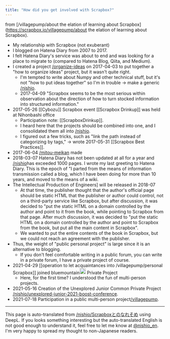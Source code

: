 ```yaml
---
title: "How did you get involved with Scrapbox?"
---
```


from [/villagepump/about the elation of learning about Scrapbox](https://scrapbox.io/villagepump/about the elation of learning about Scrapbox).
- My relationship with Scrapbox (not exuberant)
- I blogged on Hatena Diary from 2007 to 2017.
- I felt Hatena Diary's service was about to end and was looking for a place to migrate to (compared to Hatena Blog, Qiita, and Medium).
- I created a project [/organize-ideas](https://scrapbox.io/organize-ideas) on 2017-04-03 to put together a "how to organize ideas" project, but it wasn't quite right.
    - I'm tempted to write about Numpy and other technical stuff, but it's not "how to put ideas together" so I'm in trouble -> make a generic [/nishio](https://scrapbox.io/nishio).
    - 2017-04-09 "Scrapbox seems to be the most serious within observation about the direction of how to turn stocked information into structured information."
- 2017-05-26 [[Cybozu]] Scrapbox event [[Scrapbox Drinkup]] was held at Nihonbashi office
    - Participation note: [[ScrapboxDrinkup]].
    - I heard here that the projects should be combined into one, and I consolidated them all into [/nishio](https://scrapbox.io/nishio).
    - I figured out a few tricks, such as "link the path instead of categorizing by tags," → wrote 2017-05-31 [[Scrapbox Best Practices]].
- 2017-06-04 [/mitou-meikan](https://scrapbox.io/mitou-meikan) made
- 2018-03-07 Hatena Diary has not been updated at all for a year and [/nishio](https://scrapbox.io/nishio)has exceeded 1000 pages. I wrote my last greeting to Hatena Diary. This is the epoch of "I parted from the means of information transmission called a blog, which I have been doing for more than 10 years, and moved to the means of a wiki.
- The Intellectual Production of Engineers] will be released in 2018-07
    - At that time, the publisher thought that the author's official page should be static HTML that the publisher or author could control, not on a third-party service like Scrapbox, but after discussion, it was decided to "put the static HTML on a domain controlled by the author and point to it from the book, while pointing to Scrapbox from that page. After much discussion, it was decided to "put the static HTML on a domain controlled by the author and point to Scrapbox from the book, but put all the main content in Scrapbox".
    - We wanted to put the entire contents of the book in Scrapbox, but we could not reach an agreement with the publisher.
- Thus, the weight of "public personal project" is large since it is an alternative to blogging.
    - If you don't feel comfortable writing in a public forum, you can write in a private forum, I have a private project of course.
- 2021-04-29 [[operation to let acquaintances into /villagepump/personal Scrapbox]] joined bluemountain<img src='https://scrapbox.io/api/pages/villagepump/bluemountain/icon' alt='/villagepump/bluemountain.icon' height="19.5"/> Private Project
    - Here, for the first time? I understood the fun of multi-person projects.
- 2021-05-16 Creation of the Unexplored Junior Common Private Project [/nishio/unexplored-junior-2021-boost-conference](https://scrapbox.io/nishio/unexplored-junior-2021-boost-conference).
- 2021-07-18 Participation in a public multi-person project[/villagepump](https://scrapbox.io/villagepump).

---
This page is auto-translated from [/nishio/Scrapboxとのなれそめ](https://scrapbox.io/nishio/Scrapboxとのなれそめ) using DeepL. If you looks something interesting but the auto-translated English is not good enough to understand it, feel free to let me know at [@nishio_en](https://twitter.com/nishio_en). I'm very happy to spread my thought to non-Japanese readers.